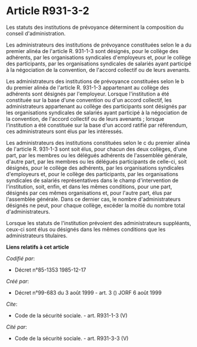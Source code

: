 # Article R931-3-2

Les statuts des institutions de prévoyance déterminent la composition du conseil d'administration.

Les administrateurs des institutions de prévoyance constituées selon le a du premier alinéa de l'article R. 931-1-3 sont
désignés, pour le collège des adhérents, par les organisations syndicales d'employeurs et, pour le collège des participants,
par les organisations syndicales de salariés ayant participé à la négociation de la convention, de l'accord collectif ou de
leurs avenants.

Les administrateurs des institutions de prévoyance constituées selon le b du premier alinéa de l'article R. 931-1-3
appartenant au collège des adhérents sont désignés par l'employeur. Lorsque l'institution a été constituée sur la base d'une
convention ou d'un accord collectif, les administrateurs appartenant au collège des participants sont désignés par les
organisations syndicales de salariés ayant participé à la négociation de la convention, de l'accord collectif ou de leurs
avenants ; lorsque l'institution a été constituée sur la base d'un accord ratifié par référendum, ces administrateurs sont
élus par les intéressés.

Les administrateurs des institutions constituées selon le c du premier alinéa de l'article R. 931-1-3 sont soit élus, pour
chacun des deux collèges, d'une part, par les membres ou les délégués adhérents de l'assemblée générale, d'autre part, par
les membres ou les délégués participants de celle-ci, soit désignés, pour le collège des adhérents, par les organisations
syndicales d'employeurs et, pour le collège des participants, par les organisations syndicales de salariés représentatives
dans le champ d'intervention de l'institution, soit, enfin, et dans les mêmes conditions, pour une part, désignés par ces
mêmes organisations et, pour l'autre part, élus par l'assemblée générale. Dans ce dernier cas, le nombre d'administrateurs
désignés ne peut, pour chaque collège, excéder la moitié du nombre total d'administrateurs.

Lorsque les statuts de l'institution prévoient des administrateurs suppléants, ceux-ci sont élus ou désignés dans les mêmes
conditions que les administrateurs titulaires.

**Liens relatifs à cet article**

_Codifié par_:

  - Décret n°85-1353 1985-12-17

_Créé par_:

  - Décret n°99-683 du 3 août 1999 - art. 3 () JORF 6 août 1999

_Cite_:

  - Code de la sécurité sociale. - art. R931-1-3 (V)

_Cité par_:

  - Code de la sécurité sociale. - art. R931-3-3 (V)
